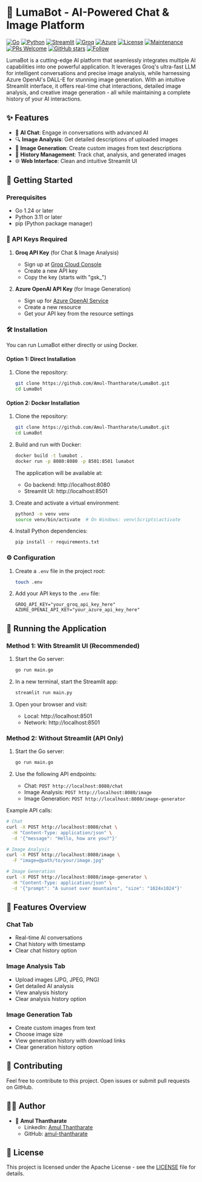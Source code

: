 # 🤖 LumaBot - AI-Powered Chat & Image Platform

[![Go](https://img.shields.io/badge/Go-1.24+-00ADD8?style=flat&logo=go)](https://go.dev/)
[![Python](https://img.shields.io/badge/Python-3.11+-3776AB?style=flat&logo=python&logoColor=white)](https://www.python.org/)
[![Streamlit](https://img.shields.io/badge/Streamlit-1.31+-FF4B4B?style=flat&logo=streamlit&logoColor=white)](https://streamlit.io/)
[![Groq](https://img.shields.io/badge/Groq-API-00B4D8?style=flat)](https://console.groq.com)
[![Azure](https://img.shields.io/badge/Azure_OpenAI-DALL--E-0078D4?style=flat&logo=microsoftazure&logoColor=white)](https://azure.microsoft.com/)
[![License](https://img.shields.io/badge/License-Apache-blue.svg)](LICENSE)
[![Maintenance](https://img.shields.io/badge/Maintained%3F-yes-green.svg)](https://github.com/Amul-Thantharate/LumaBot/graphs/commit-activity)
[![PRs Welcome](https://img.shields.io/badge/PRs-welcome-brightgreen.svg?style=flat)](http://makeapullrequest.com)
[![GitHub stars](https://img.shields.io/github/stars/Amul-Thantharate/LumaBot?style=social)](https://github.com/Amul-Thantharate/LumaBot/stargazers)
[![Follow](https://img.shields.io/github/followers/Amul-Thantharate?style=social)](https://github.com/Amul-Thantharate)

LumaBot is a cutting-edge AI platform that seamlessly integrates multiple AI capabilities into one powerful application. It leverages Groq's ultra-fast LLM for intelligent conversations and precise image analysis, while harnessing Azure OpenAI's DALL-E for stunning image generation. With an intuitive Streamlit interface, it offers real-time chat interactions, detailed image analysis, and creative image generation - all while maintaining a complete history of your AI interactions.

## ✨ Features

- 💬 **AI Chat**: Engage in conversations with advanced AI
- 🔍 **Image Analysis**: Get detailed descriptions of uploaded images
- 🎨 **Image Generation**: Create custom images from text descriptions
- 📝 **History Management**: Track chat, analysis, and generated images
- 🌐 **Web Interface**: Clean and intuitive Streamlit UI

## 🚀 Getting Started

### Prerequisites

- Go 1.24 or later
- Python 3.11 or later
- pip (Python package manager)

### 🔑 API Keys Required

1. **Groq API Key** (for Chat & Image Analysis)
   - Sign up at [Groq Cloud Console](https://console.groq.com)
   - Create a new API key
   - Copy the key (starts with "gsk_")

2. **Azure OpenAI API Key** (for Image Generation)
   - Sign up for [Azure OpenAI Service](https://portal.azure.com)
   - Create a new resource
   - Get your API key from the resource settings

### 🛠️ Installation

You can run LumaBot either directly or using Docker.

#### Option 1: Direct Installation

1. Clone the repository:
   ```bash
   git clone https://github.com/Amul-Thantharate/LumaBot.git
   cd LumaBot
   ```

#### Option 2: Docker Installation

1. Clone the repository:
   ```bash
   git clone https://github.com/Amul-Thantharate/LumaBot.git
   cd LumaBot
   ```

2. Build and run with Docker:
   ```bash
   docker build -t lumabot .
   docker run -p 8080:8080 -p 8501:8501 lumabot
   ```

   The application will be available at:
   - Go backend: http://localhost:8080
   - Streamlit UI: http://localhost:8501

2. Create and activate a virtual environment:
   ```bash
   python3 -m venv venv
   source venv/bin/activate  # On Windows: venv\Scripts\activate
   ```

3. Install Python dependencies:
   ```bash
   pip install -r requirements.txt
   ```

### ⚙️ Configuration

1. Create a `.env` file in the project root:
   ```bash
   touch .env
   ```

2. Add your API keys to the `.env` file:
   ```env
   GROQ_API_KEY="your_groq_api_key_here"
   AZURE_OPENAI_API_KEY="your_azure_api_key_here"
   ```

## 🚀 Running the Application

### Method 1: With Streamlit UI (Recommended)

1. Start the Go server:
   ```bash
   go run main.go
   ```

2. In a new terminal, start the Streamlit app:
   ```bash
   streamlit run main.py
   ```

3. Open your browser and visit:
   - Local: http://localhost:8501
   - Network: http://localhost:8501

### Method 2: Without Streamlit (API Only)

1. Start the Go server:
   ```bash
   go run main.go
   ```

2. Use the following API endpoints:
   - Chat: `POST http://localhost:8080/chat`
   - Image Analysis: `POST http://localhost:8080/image`
   - Image Generation: `POST http://localhost:8080/image-generator`

Example API calls:
```bash
# Chat
curl -X POST http://localhost:8080/chat \
  -H "Content-Type: application/json" \
  -d '{"message": "Hello, how are you?"}'

# Image Analysis
curl -X POST http://localhost:8080/image \
  -F "image=@path/to/your/image.jpg"

# Image Generation
curl -X POST http://localhost:8080/image-generator \
  -H "Content-Type: application/json" \
  -d '{"prompt": "A sunset over mountains", "size": "1024x1024"}'
```

## 📱 Features Overview

### Chat Tab
- Real-time AI conversations
- Chat history with timestamp
- Clear chat history option

### Image Analysis Tab
- Upload images (JPG, JPEG, PNG)
- Get detailed AI analysis
- View analysis history
- Clear analysis history option

### Image Generation Tab
- Create custom images from text
- Choose image size
- View generation history with download links
- Clear generation history option

## 🤝 Contributing

Feel free to contribute to this project. Open issues or submit pull requests on GitHub.

## 👨‍💻 Author

- 🚀 **Amul Thantharate**
  - LinkedIn: [Amul Thantharate](https://www.linkedin.com/in/amul-thantharate)
  - GitHub: [amul-thantharate](https://github.com/amul-thantharate)

## 📄 License

This project is licensed under the Apache License - see the [LICENSE](LICENSE) file for details.
